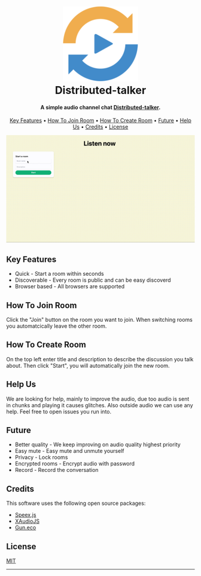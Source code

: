 
<h1 align="center">
  <br>
  <a href="https://qvdev.github.io/distributed-talker/"><img src="/fav/android-chrome-192x192.png" alt="distributed-talker" width="200"></a>
  <br>
  Distributed-talker
  <br>
</h1>

<h4 align="center">A simple audio channel chat <a href="https://qvdev.github.io/distributed-talker/" target="_blank">Distributed-talker</a>.</h4>

<p align="center">
  <a href="#key-features">Key Features</a> •
  <a href="#how-to-join-room">How To Join Room</a> •
  <a href="#how-to-create-room">How To Create Room</a> •
  <a href="#future">Future</a> •
  <a href="#help-us">Help Us</a> •
  <a href="#credits">Credits</a> •
  <a href="#license">License</a>
</p>

![screenshot](/intro.gif)

## Key Features

* Quick - Start a room within seconds
* Discoverable - Every room is public and can be easy discoverd
* Browser based - All browsers are supported

## How To Join Room

Click the "Join" button on the room you want to join. When switching rooms you automatcically leave the other room.

## How To Create Room

On the top left enter title and description to describe the discussion you talk about. Then click "Start", you will automatically join the new room.

## Help Us

We are looking for help, mainly to improve the audio, due too audio is sent in chunks and playing it causes glitches. Also outside audio we can use any help.
Feel free to open issues you run into.

## Future

* Better quality - We keep improving on audio quality highest priority
* Easy mute - Easy mute and unmute yourself
* Privacy - Lock rooms
* Encrypted rooms - Encrypt audio with password
* Record - Record the conversation

## Credits

This software uses the following open source packages:

- [Speex.js](https://github.com/jpemartins/speex.js)
- [XAudioJS](https://github.com/taisel/XAudioJS)
- [Gun.eco](http://gun.eco/)

## License

[MIT](/LICENSE)

---
